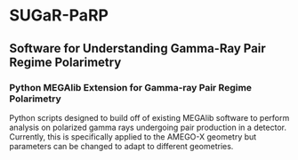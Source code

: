 # SUGaR-PaRP
## Software for Understanding Gamma-Ray Pair Regime Polarimetry
### Python MEGAlib Extension for Gamma-ray Pair Regime Polarimetry
Python scripts designed to build off of existing MEGAlib software to perform analysis on polarized gamma rays undergoing pair production in a detector. Currently, this is specifically applied to the AMEGO-X geometry but parameters can be changed to adapt to different geometries.
